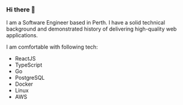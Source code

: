 ### Hi there 👋

I am a Software Engineer based in Perth. I have a solid technical background and demonstrated history of delivering high-quality web applications.

I am comfortable with following tech: 
- ReactJS
- TypeScript
- Go
- PostgreSQL
- Docker
- Linux
- AWS
